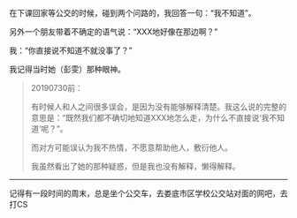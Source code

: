 在下课回家等公交的时候，碰到两个问路的，我回答一句：“我不知道”。

另外一个朋友带着不确定的语气说：“XXX地好像在那边啊？”

我：“你直接说不知道不就没事了？”

我记得当时她（彭雯）那种眼神。

> 20190730前：
>
> 有时候人和人之间很多误会，是因为没有能够解释清楚。我这么说的完整的意思是：“既然我们都不确切地知道XXX地怎么走，为什么不直接说‘我不知道’呢？”。
>
> 而对方可能误认为我不热情，不愿意帮助他人，敷衍他人。
>
> 我虽然看出了她的那种疑惑，但是我也没有解释，懒得解释。

---

记得有一段时间的周末，总是坐个公交车，去娄底市区学校公交站对面的网吧，去打CS

